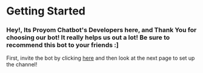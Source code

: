 # Getting Started

### Hey!, Its Proyom Chatbot's Developers here, and Thank You for choosing our bot! It really helps us out a lot! Be sure to recommend this bot to your friends :]

First, invite the bot by clicking [here](https://discord.com/api/oauth2/authorize?client\_id=1023985068332548116\&permissions=68608\&scope=bot%20applications.commands) and then look at the next page to set up the channel!
